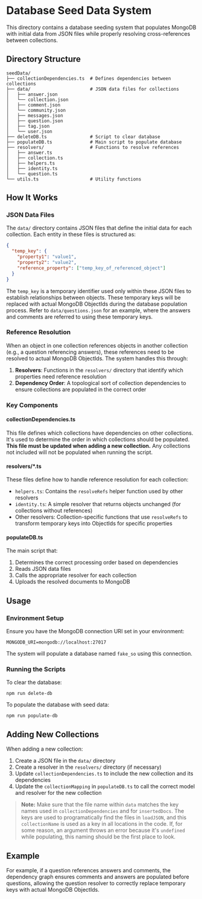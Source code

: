 # Database Seed Data System

This directory contains a database seeding system that populates MongoDB with initial data from JSON
files while properly resolving cross-references between collections.

## Directory Structure

```
seedData/
├── collectionDependencies.ts  # Defines dependencies between collections
├── data/                      # JSON data files for collections
│   ├── answer.json
│   └── collection.json
│   ├── comment.json
│   └── community.json
│   ├── messages.json
│   ├── question.json
│   ├── tag.json
│   └── user.json
├── deleteDB.ts                # Script to clear database
├── populateDB.ts              # Main script to populate database
├── resolvers/                 # Functions to resolve references
│   ├── answer.ts
│   ├── collection.ts
│   ├── helpers.ts
│   ├── identity.ts
│   └── question.ts
└── utils.ts                   # Utility functions
```

## How It Works

### JSON Data Files

The `data/` directory contains JSON files that define the initial data for each collection. Each
entity in these files is structured as:

```json
{
  "temp_key": {
    "property1": "value1",
    "property2": "value2",
    "reference_property": ["temp_key_of_referenced_object"]
  }
}
```

The `temp_key` is a temporary identifier used only within these JSON files to establish
relationships between objects. These temporary keys will be replaced with actual MongoDB ObjectIds
during the database population process. Refer to `data/questions.json` for an example, where the
answers and comments are referred to using these temporary keys.

### Reference Resolution

When an object in one collection references objects in another collection (e.g., a question
referencing answers), these references need to be resolved to actual MongoDB ObjectIds. The system
handles this through:

1. **Resolvers**: Functions in the `resolvers/` directory that identify which properties need
   reference resolution
2. **Dependency Order**: A topological sort of collection dependencies to ensure collections are
   populated in the correct order

### Key Components

#### collectionDependencies.ts

This file defines which collections have dependencies on other collections. It's used to determine
the order in which collections should be populated. **This file must be updated when adding a new
collection.** Any collections not included will not be populated when running the script.

#### resolvers/\*.ts

These files define how to handle reference resolution for each collection:

- `helpers.ts`: Contains the `resolveRefs` helper function used by other resolvers
- `identity.ts`: A simple resolver that returns objects unchanged (for collections without
  references)
- Other resolvers: Collection-specific functions that use `resolveRefs` to transform temporary keys
  into ObjectIds for specific properties

#### populateDB.ts

The main script that:

1. Determines the correct processing order based on dependencies
2. Reads JSON data files
3. Calls the appropriate resolver for each collection
4. Uploads the resolved documents to MongoDB

## Usage

### Environment Setup

Ensure you have the MongoDB connection URI set in your environment:

```
MONGODB_URI=mongodb://localhost:27017
```

The system will populate a database named `fake_so` using this connection.

### Running the Scripts

To clear the database:

```
npm run delete-db
```

To populate the database with seed data:

```
npm run populate-db
```

## Adding New Collections

When adding a new collection:

1. Create a JSON file in the `data/` directory
2. Create a resolver in the `resolvers/` directory (if necessary)
3. Update `collectionDependencies.ts` to include the new collection and its dependencies
4. Update the `collectionMapping` in `populateDB.ts` to call the correct model and resolver for the
   new collection

> **Note:** Make sure that the file name within `data` matches the key names used in
> `collectionDependencies` and for `insertedDocs`. The keys are used to programatically find the
> files in `loadJSON`, and this `collectionName` is used as a key in all locations in the code. If,
> for some reason, an argument throws an error because it's `undefined` while populating, this
> naming should be the first place to look.

## Example

For example, if a question references answers and comments, the dependency graph ensures comments
and answers are populated before questions, allowing the question resolver to correctly replace
temporary keys with actual MongoDB ObjectIds.
